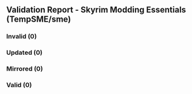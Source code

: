 ## Validation Report - Skyrim Modding Essentials (TempSME/sme)


### Invalid (0)
### Updated (0)
### Mirrored (0)
### Valid (0)
